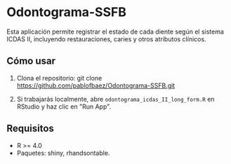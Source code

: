 # Odontograma-SSFB

Esta aplicación permite registrar el estado de cada diente según el sistema ICDAS II, incluyendo restauraciones, caries y otros atributos clínicos.

## Cómo usar

1. Clona el repositorio:
   git clone https://github.com/pablofbaez/Odontograma-SSFB.git

2. Si trabajarás localmente, abre `odontograma_icdas_II_long_form.R` en RStudio y haz clic en "Run App".

## Requisitos

- R >= 4.0
- Paquetes: shiny, rhandsontable.
